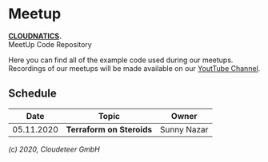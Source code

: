# Meetup

<b>[CLOUDNATICS](https://www.meetup.com/cloudnatics/).</b><br>
MeetUp Code Repository

Here you can find all of the example code used during our meetups. Recordings of our
meetups will be made available on our [YoutTube Channel](https://www.youtube.com/channel/UC7RDLVNX8r65PQppWNTn3yA).

## Schedule

| Date | Topic | Owner |
|--|--|--|
|05.11.2020 | **Terraform on Steroids** | Sunny Nazar |

_(c) 2020, Cloudeteer GmbH_
